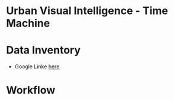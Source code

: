 # Urban Visual Intelligence - Time Machine

# Data Inventory
* Google Linke [here](https://docs.google.com/spreadsheets/d/1o5gFmZPUoDwrrbfE6M26uJF3HnEZll02ivnOxP6K6Xw/edit#gid=0)

# Workflow
